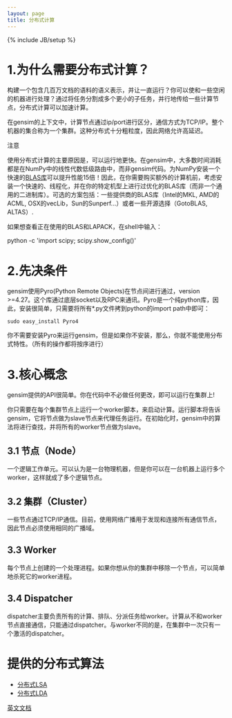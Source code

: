 ```yaml
---
layout: page
title: 分布式计算 
---
```

{% include JB/setup %}

# 1.为什么需要分布式计算？

构建一个包含几百万文档的语料的语义表示，并让一直运行？你可以使和一些空闲的机器进行处理？通过将任务分割成多个更小的子任务，并行地传给一些计算节点，分布式计算可以加速计算。

在gensim的上下文中，计算节点通过ip/port进行区分，通信方式为TCP/IP。整个机器的集合称为一个集群。这种分布式十分粗粒度，因此网络允许高延迟。

注意

使用分布式计算的主要原因是，可以运行地更快。在gensim中，大多数时间消耗都是在NumPy中的线性代数低级路由中，而非gensim代码。为NumPy安装一个快速的[BLAS库](http://en.wikipedia.org/wiki/Basic_Linear_Algebra_Subprograms)可以提升性能15倍！因此，在你需要购买额外的计算机前，考虑安装一个快速的、线程化，并在你的特定机型上进行过优化的BLAS库（而非一个通用的二进制库）。可选的方案包括：一些提供商的BLAS库（Intel的MKL, AMD的ACML, OSX的vecLib，Sun的Sunperf...）或者一些开源选择（GotoBLAS, ALTAS）.

如果想查看正在使用的BLAS和LAPACK，在shell中输入：

python -c 'import scipy; scipy.show_config()'

# 2.先决条件

gensim使用Pyro(Python Remote Objects)在节点间进行通过，version >=4.27。这个库通过底层socket以及RPC来通讯。Pyro是一个纯python库，因此，安装很简单，只需要将所有*.py文件拷到python的import path中即可：

    sudo easy_install Pyro4

你不需要安装Pyro来运行gensim，但是如果你不安装，那么，你就不能使用分布式特性。（所有的操作都将按序进行）

# 3.核心概念

gensim提供的API很简单。你在代码中不必做任何更改，即可以运行在集群上!

你只需要在每个集群节点上运行一个worker脚本，来启动计算。运行脚本将告诉gensim，它将节点做为slave节点来代理任务运行。在初始化时，gensim中的算法将进行查找，并将所有的worker节点做为slave。

## 3.1 节点（Node）

一个逻辑工作单元。可以认为是一台物理机器，但是你可以在一台机器上运行多个worker，这样就成了多个逻辑节点。

## 3.2 集群（Cluster）

一些节点通过TCP/IP通信。目前，使用网络广播用于发现和连接所有通信节点，因此节点必须使用相同的广播域。

## 3.3 Worker

每个节点上创建的一个处理进程。如果你想从你的集群中移除一个节点，可以简单地杀死它的worker进程。

## 3.4 Dispatcher

dispatcher主要负责所有的计算、排队、分派任务给worker。计算从不和worker节点直接通信，只能通过dispatcher。与worker不同的是，在集群中一次只有一个激活的dispatcher。

# 提供的分布式算法

- [分布式LSA]()
- [分布式LDA]()

[英文文档](http://radimrehurek.com/gensim/distributed.html)
